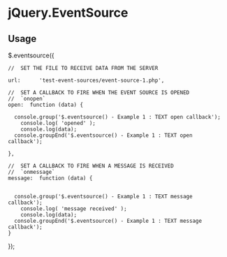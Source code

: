 # jQuery.EventSource


## Usage

  $.eventsource({
    
    //  SET THE FILE TO RECEIVE DATA FROM THE SERVER
  
    url:      'test-event-sources/event-source-1.php',
    
    //  SET A CALLBACK TO FIRE WHEN THE EVENT SOURCE IS OPENED
    //  `onopen`
    open:  function (data) {
    
      console.group('$.eventsource() - Example 1 : TEXT open callback');
        console.log( 'opened' );
        console.log(data);
      console.groupEnd('$.eventsource() - Example 1 : TEXT open callback');
    
    },
    
    //  SET A CALLBACK TO FIRE WHEN A MESSAGE IS RECEIVED
    //  `onmessage`
    message:  function (data) {
    
    
      console.group('$.eventsource() - Example 1 : TEXT message callback');
        console.log( 'message received' );
        console.log(data);
      console.groupEnd('$.eventsource() - Example 1 : TEXT message callback');
    }
  });
